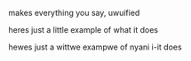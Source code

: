 makes everything you say, uwuified

heres just a little example of what it does

hewes just a wittwe exampwe of nyani i-it does
